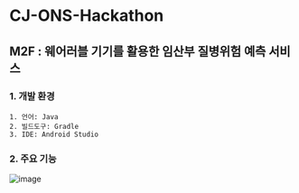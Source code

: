 # CJ-ONS-Hackathon

## M2F : 웨어러블 기기를 활용한 임산부 질병위험 예측 서비스 

### 1. 개발 환경
    1. 언어: Java
    2. 빌드도구: Gradle
    3. IDE: Android Studio

### 2. 주요 기능
![image](https://user-images.githubusercontent.com/34363687/129293237-33e221d9-e310-4ab1-8204-d867b9c76a69.png)

